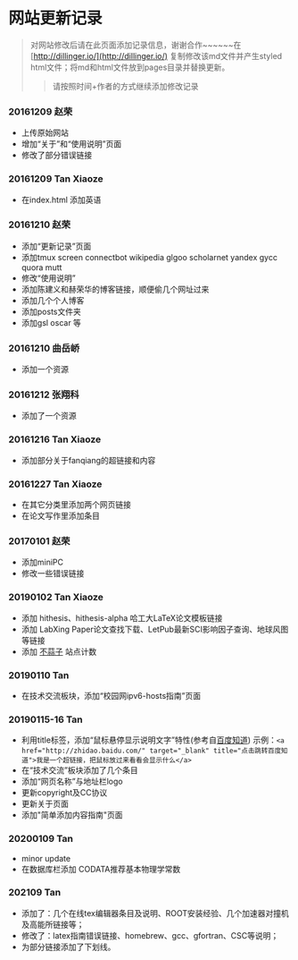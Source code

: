 # 网站更新记录
>对网站修改后请在此页面添加记录信息，谢谢合作~~~~~~在 [http://dillinger.io/](http://dillinger.io/) 复制修改该md文件并产生styled html文件；将md和html文件放到pages目录并替换更新。
>>请按照时间+作者的方式继续添加修改记录

### 20161209 赵荣
 - 上传原始网站
 - 增加“关于”和“使用说明”页面
 - 修改了部分错误链接

### 20161209 Tan Xiaoze
- 在index.html 添加英语

### 20161210 赵荣
- 添加“更新记录”页面
- 添加tmux  screen connectbot wikipedia glgoo scholarnet yandex  gycc quora  mutt
- 修改“使用说明”
- 添加陈建义和赫荣华的博客链接，顺便偷几个网址过来
- 添加几个个人博客
- 添加posts文件夹
- 添加gsl oscar 等

### 20161210 曲岳峤
- 添加一个资源

### 20161212 张翔科
- 添加了一个资源

### 20161216 Tan Xiaoze
- 添加部分关于fanqiang的超链接和内容

### 20161227 Tan Xiaoze
- 在其它分类里添加两个网页链接
- 在论文写作里添加条目

### 20170101 赵荣
- 添加miniPC
- 修改一些错误链接

### 20190102 Tan Xiaoze
- 添加 hithesis、hithesis-alpha 哈工大LaTeX论文模板链接
- 添加 LabXing Paper论文查找下载、LetPub最新SCI影响因子查询、地球风图 等链接
- 添加 [不蒜子](http://busuanzi.ibruce.info/) 站点计数

### 20190110 Tan
- 在技术交流板块，添加“校园网ipv6-hosts指南”页面

### 20190115-16 Tan
- 利用title标签，添加“鼠标悬停显示说明文字”特性(参考自[百度知道](https://zhidao.baidu.com/question/97867762.html))
示例：```<a href="http://zhidao.baidu.com/" target="_blank" title="点击跳转百度知道">我是一个超链接，把鼠标放过来看看会显示什么</a>```
- 在“技术交流”板块添加了几个条目
- 添加“网页名称”与地址栏logo
- 更新copyright及CC协议
- 更新关于页面
- 添加"简单添加内容指南"页面

### 20200109 Tan
- minor update
- 在数据库栏添加 CODATA推荐基本物理学常数

### 202109 Tan
- 添加了：几个在线tex编辑器条目及说明、ROOT安装经验、几个加速器对撞机及高能所链接等；
- 修改了：latex指南错误链接、homebrew、gcc、gfortran、CSC等说明；
- 为部分链接添加了下划线。
